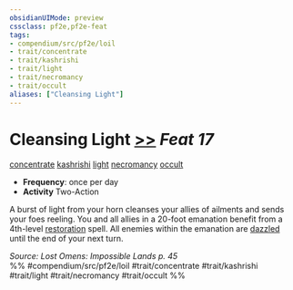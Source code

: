 ```yaml
---
obsidianUIMode: preview
cssclass: pf2e,pf2e-feat
tags:
- compendium/src/pf2e/loil
- trait/concentrate
- trait/kashrishi
- trait/light
- trait/necromancy
- trait/occult
aliases: ["Cleansing Light"]
---
```

# Cleansing Light  [>>](/rules/core-rulebook/chapter-9-playing-the-game.md#Actions "Two-Action") *Feat 17*  
[concentrate](/rules/traits/concentrate.md)  [kashrishi](/rules/traits/kashrishi-loil.md)  [light](/rules/traits/light.md)  [necromancy](/rules/traits/necromancy.md)  [occult](/rules/traits/occult.md)  

- **Frequency**: once per day
- **Activity** Two-Action

A burst of light from your horn cleanses your allies of ailments and sends your foes reeling. You and all allies in a 20-foot emanation benefit from a 4th-level [restoration](/compendium/spells/restoration.md) spell. All enemies within the emanation are [dazzled](/rules/conditions.md#Dazzled) until the end of your next turn.

*Source: Lost Omens: Impossible Lands p. 45*  
%% #compendium/src/pf2e/loil #trait/concentrate #trait/kashrishi #trait/light #trait/necromancy #trait/occult %%